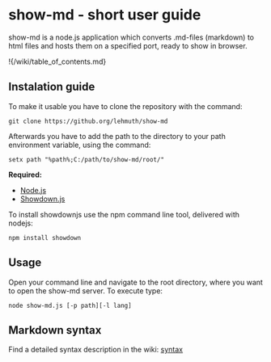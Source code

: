 # show-md - short user guide

show-md is a node.js application which converts .md-files (markdown) to html files and hosts them on a specified port,
ready to show in browser.

!{/wiki/table_of_contents.md}

## Instalation guide

To make it usable you have to clone the repository with the command:

	git clone https://github.org/lehmuth/show-md

Afterwards you have to add the path to the directory to your path environment variable, using the command:

	setx path "%path%;C:/path/to/show-md/root/"

**Required:**

- [Node.js](https://nodejs.org)
- [Showdown.js](https://github.com/showdownjs/showdown)

To install showdownjs use the npm command line tool, delivered with nodejs:

	npm install showdown

## Usage

Open your command line and navigate to the root directory, where you want to open the show-md server. To execute type:

	node show-md.js [-p path][-l lang]

## Markdown syntax
Find a detailed syntax description in the wiki: [syntax](htdocs/wiki/syntax/)
